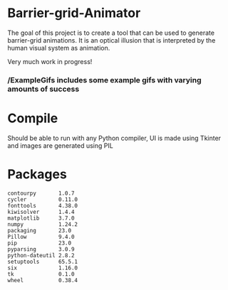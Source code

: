# Barrier-grid-Animator
The goal of this project is to create a tool that can be used to generate barrier-grid animations. It is  an optical illusion that is interpreted by the human visual system as animation.

Very much work in progress!

### /ExampleGifs includes some example gifs with varying amounts of success

# Compile
Should be able to run with any Python compiler, UI is made using Tkinter and images are generated using PIL 

# Packages
```
contourpy       1.0.7  
cycler          0.11.0 
fonttools       4.38.0 
kiwisolver      1.4.4  
matplotlib      3.7.0  
numpy           1.24.2 
packaging       23.0   
Pillow          9.4.0  
pip             23.0   
pyparsing       3.0.9  
python-dateutil 2.8.2  
setuptools      65.5.1 
six             1.16.0 
tk              0.1.0  
wheel           0.38.4 
```
